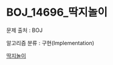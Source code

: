 # BOJ_14696_딱지놀이
문제 출처 : BOJ

알고리즘 분류 : 구현(Implementation)

[딱지놀이](https://www.acmicpc.net/problem/14696)